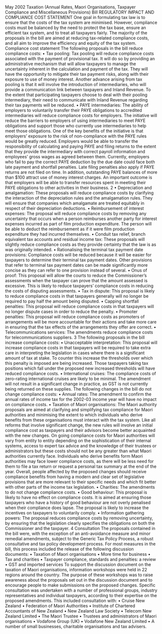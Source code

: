May 2002 Taxation (Annual Rates, Maori Organisations, Taxpayer Compliance and Miscellaneous Provisions) Bill REGULATORY IMPACT AND COMPLIANCE COST STATEMENT One goal in formulating tax law is to ensure that the costs of the tax system are minimised. However, compliance costs must be balanced by the need to protect the tax base, ensure an efficient tax system, and to treat all taxpayers fairly. The majority of the proposals in the bill are aimed at reducing tax-related compliance costs, and all aim to improve the efficiency and equity of the tax system. Compliance cost statement The following proposals in the bill reduce compliance costs: • Tax pooling: Tax pooling will reduce compliance costs associated with the payment of provisional tax. It will do so by providing an administrative mechanism that will allow taxpayers to manage the uncertainty inherent in the calculation and payment of the tax. They will have the opportunity to mitigate their tax payment risks, along with their exposure to use of money interest. Another advance arising from tax pooling is that it will involve the introduction of intermediaries, who will provide a communication link between taxpayers and Inland Revenue. To the extent that participating taxpayers choose to deal with their pooling intermediary, their need to communicate with Inland Revenue regarding their tax payments will be reduced. • PAYE intermediaries: The ability of employers to voluntarily transfer their PAYE obligations to accredited intermediaries will reduce compliance costs for employers. The initiative will reduce the barriers to employers of using intermediaries to meet PAYE obligations and support those who currently use intermediaries to help meet those obligations. One of the key benefits of the initiative is that employers’ exposure to the risk of non-compliance with the PAYE rules would be greatly reduced. Employers would be able to transfer the responsibility of calculating and paying PAYE and filing returns to the extent that they provide the intermediary with correct payroll information and employees’ gross wages as agreed between them. Currently, employers who fail to pay the correct PAYE deduction by the due date could face both late payment and shortfall penalties. Late filing penalties also apply if PAYE returns are not filed on time. In addition, outstanding PAYE balances of more than $100 attract use of money interest charges. An important outcome is that employers will be able to transfer resources spent in meeting their PAYE obligations to other activities in their business. 2 • Depreciation and amalgamation: These proposals will reduce compliance costs by clarifying the interaction of the depreciation rules and the amalgamation rules. They will ensure that companies which amalgamate are treated equitably in respect of their depreciation deductions. • Reimbursement of interest expenses: The proposal will reduce compliance costs by removing any uncertainty that occurs when a person reimburses another party for interest expenses incurred as part of film production expenditure. The person will be able to deduct the reimbursement as if it were film production expenditure they had incurred themselves. • Conduit tax relief, branch equivalent tax accounts and residual income tax: These proposals will slightly reduce compliance costs as they provide certainty that the law is as was originally intended. • Rationalising the terminal tax payment date provisions: Compliance costs will be reduced because it will be easier for taxpayers to determine their terminal tax payment dates. Other provisions that refer to terminal tax payment dates can be made significantly more concise as they can refer to one provision instead of several. • Onus of proof: This proposal will allow the courts to reduce the Commissioner’s assessments when the taxpayer can prove that the amount assessed is excessive. This is likely to reduce taxpayers’ compliance costs in reducing the costs of disputing assessments. • Tax in dispute: This proposal is likely to reduce compliance costs in that taxpayers generally will no longer be required to pay half the amount being disputed. • Capping shortfall penalties: This proposal will reduce compliance costs in that taxpayers will no longer dispute cases in order to reduce the penalty. • Promoter penalties: This proposal will reduce compliance costs as promoters of arrangements will be more accountable for their actions and take more care in ensuring that the tax effects of the arrangements they offer are correct. • Telecommunications services: The amendments reduce compliance costs for telecommunications suppliers. 3 The following proposals in the bill increase compliance costs: • Unacceptable interpretation: This proposal will increase compliance costs in that taxpayers will be required to take extra care in interpreting the legislation in cases where there is a significant amount of tax at stake. To counter this increase the thresholds over which this penalty is imposed are being increased. Those taxpayers taking tax positions which fall under the proposed new increased thresholds will have reduced compliance costs. • International cruises: The compliance costs of zero-rating international cruises are likely to be minimal. The amendment will not result in a significant change in practice, as GST is not currently being returned on these supplies. The following changes in the bill do not change compliance costs: • Annual rates: The amendment to confirm the annual rates of income tax for the 2002-03 income year will have no impact on compliance costs. • Taxation of Maori organisations: The Maori authority proposals are aimed at clarifying and simplifying tax compliance for Maori authorities and minimising the extent to which individuals who derive benefits from these organisations must interact with the tax system. Like all reforms that involve significant change, the new rules will involve an initial compliance cost as taxpayers and their advisors become better acquainted with the new changes. On going compliance costs for Maori authorities will vary from entity to entity depending on the sophistication of their internal systems, access to expert tax advice and the knowledge of their trustees or administrators but these costs should not be any greater than what Maori authorities currently face. Individuals who derive benefits form Maori authorities may face lower compliance costs, as there will be less need for them to file a tax return or request a personal tax summary at the end of the year. Overall, people affected by the proposed changes should receive compliance benefits from having a modern and clear set of legislative provisions that are more relevant to their specific needs and which fit better with other parts of the income tax legislation. • Charities: The amendments to do not change compliance costs. • Good behaviour: This proposal is likely to have no effect on compliance costs. It is aimed at ensuring those taxpayers who have a history of good behaviour are not overly penalised when their compliance does lapse. The proposal is likely to increase the incentives on taxpayers to voluntarily comply. • Information gathering powers: The proposal reduces compliance costs by removing uncertainty, by ensuring that the legislation clearly specifies the obligations on both the Commissioner and the taxpayer. 4 Consultation The proposals contained in the bill were, with the exception of an anti-avoidance measure and minor remedial amendments, subject to the Generic Tax Policy Process, a robust consultative and tax policy development process. For most measures in the bill, this process included the release of the following discussion documents: • Taxation of Maori organisations • More time for business • Tax and charities • Taxpayer compliance, standards and penalties: a review • GST and imported services To support the discussion document on the taxation of Maori organisations, information workshops were held in 22 regions around the country. The purpose of these workshops was to raise awareness about the proposals set out in the discussion document and to encourage people to make submissions on the proposed changes. Specific consultation was undertaken with a number of professional groups, industry representatives and individual taxpayers, according to their expertise on the proposed amendments. This included consultation with: • Cruise New Zealand • Federation of Maori Authorities • Institute of Chartered Accountants of New Zealand • New Zealand Law Society • Telecom New Zealand Limited • The Maori Trustee • Trustees and administrators of Maori organisations • Vodafone Group (UK) • Vodafone New Zealand Limited • A number of small businesses, charitable organisations and tax advisers.